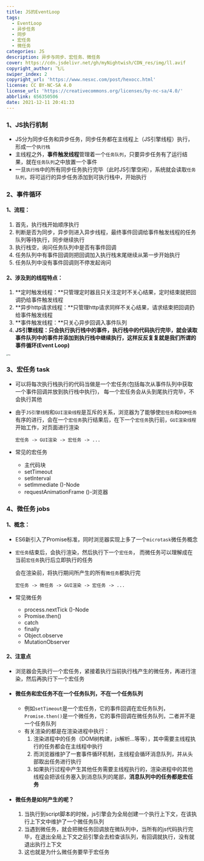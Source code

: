 ```yaml
---
title: JS的EventLoop
tags:
  - EventLoop
  - 异步任务
  - 同步
  - 宏任务
  - 微任务
categories: JS
description: 异步与同步、宏任务、微任务
cover: https://cdn.jsdelivr.net/gh/myNightwish/CDN_res/img/ll.avif
copyright_author: 飞儿
swiper_index: 2
copyright_url: 'https://www.nesxc.com/post/hexocc.html'
license: CC BY-NC-SA 4.0
license_url: 'https://creativecommons.org/licenses/by-nc-sa/4.0/'
abbrlink: 656350506
date: 2021-12-11 20:41:33
---
```


### 1、JS执行机制 ###

* JS分为同步任务和异步任务，同步任务都在主线程上（JS引擎线程）执行，形成一个`执行栈`
* 主线程之外，**事件触发线程**管理着一个`任务队列`，只要异步任务有了运行结果，就在`任务队列`之中放置一个事件
* 一旦`执行栈`中的所有同步任务执行完毕（此时JS引擎空闲），系统就会读取`任务队列`，将可运行的异步任务添加到可执行栈中，开始执行

### 2、事件循环 ###

#### 1、流程： ####

1. 首先，执行栈开始顺序执行
2. 判断是否为同步，异步则进入异步线程，最终事件回调给事件触发线程的任务队列等待执行，同步继续执行
3. 执行栈空，询问任务队列中是否有事件回调
4. 任务队列中有事件回调则把回调加入执行栈末尾继续从第一步开始执行
5. 任务队列中没有事件回调则不停发起询问

#### 2、涉及到的线程特点： ####

1. **定时触发线程：**只管理定时器且只关注定时不关心结果，定时结束就把回调扔给事件触发线程
2. **异步http请求线程：**只管理http请求同样不关心结果，请求结束把回调扔给事件触发线程
3. **事件触发线程：**只关心异步回调入事件队列
4. **JS引擎线程：**只会执行执行栈中的事件，执行栈中的代码执行完毕，就会读取事件队列中的事件并添加到执行栈中继续执行，这样反反复复就是我们所谓的**事件循环(Event Loop)**

<img src="https://p1-jj.byteimg.com/tos-cn-i-t2oaga2asx/gold-user-assets/2020/1/18/16fb7acab03b35fa~tplv-t2oaga2asx-watermark.awebp" alt="img" style="zoom:25%;" />



### 3、宏任务         task ###

* 可以将每次执行栈执行的代码当做是一个宏任务(包括每次从事件队列中获取一个事件回调并放到执行栈中执行)， 每一个宏任务会从头到尾执行完毕，不会执行其他

* 由于`JS引擎线程`和`GUI渲染线程`是互斥的关系，浏览器为了能够使`宏任务`和`DOM任务`有序的进行，会在一个`宏任务`执行结果后，在下一个`宏任务`执行前，`GUI渲染线程`开始工作，对页面进行渲染

  ```
  宏任务 -> GUI渲染 -> 宏任务 -> ...
  ```

* 常见的宏任务

  * 主代码块
  * setTimeout
  * setInterval
  * setImmediate ()-Node
  * requestAnimationFrame ()-浏览器

### 4、微任务    jobs ###

#### 1、概念： ####

* ES6新引入了Promise标准，同时浏览器实现上多了一个`microtask`微任务概念

* `宏任务`结束后，会执行渲染，然后执行下一个`宏任务`， 而微任务可以理解成在当前`宏任务`执行后立即执行的任务

  会在渲染前，将执行期间所产生的所有`微任务`都执行完

  ```
  宏任务 -> 微任务 -> GUI渲染 -> 宏任务 -> ...
  ```

* 常见微任务

  * process.nextTick ()-Node
  * Promise.then()
  * catch
  * finally
  * Object.observe
  * MutationObserver

#### 2、注意点 ####

* 浏览器会先执行一个宏任务，紧接着执行当前执行栈产生的微任务，再进行渲染，然后再执行下一个宏任务

* #### 微任务和宏任务不在一个任务队列，不在一个任务队列 ####

  * 例如`setTimeout`是一个宏任务，它的事件回调在宏任务队列，`Promise.then()`是一个微任务，它的事件回调在微任务队列，二者并不是一个任务队列
  * 有关渲染的都是在渲染进程中执行：
    1. 渲染进程中的任务（DOM树构建，js解析…等等），其中需要主线程执行的任务都会在主线程中执行
    2. 而浏览器维护了一套事件循环机制，主线程会循环消息队列，并从头部取出任务进行执行
    3. 如果执行过程中产生其他任务需要主线程执行的，渲染进程中的其他线程会把该任务塞入到消息队列的尾部，**消息队列中的任务都是宏任务**

* #### 微任务是如何产生的呢？ ####

  1. 当执行到script脚本的时候，js引擎会为全局创建一个执行上下文，在该执行上下文中维护了一个微任务队列
  2. 当遇到微任务，就会把微任务回调放在微队列中，当所有的js代码执行完毕，在退出全局上下文之前引擎会去检查该队列，有回调就执行，没有就退出执行上下文
  3. 这也就是为什么微任务要早于宏任务

